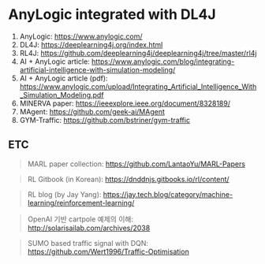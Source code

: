 # AnyLogic integrated with DL4J

1. AnyLogic: https://www.anylogic.com/
1. DL4J: https://deeplearning4j.org/index.html
1. RL4J: https://github.com/deeplearning4j/deeplearning4j/tree/master/rl4j
1. AI + AnyLogic article: https://www.anylogic.com/blog/integrating-artificial-intelligence-with-simulation-modeling/
1. AI + AnyLogic article (pdf): https://www.anylogic.com/upload/Integrating_Artificial_Intelligence_With_Simulation_Modeling.pdf
1. MINERVA paper: https://ieeexplore.ieee.org/document/8328189/
1. MAgent: https://github.com/geek-ai/MAgent
1. GYM-Traffic: https://github.com/bstriner/gym-traffic

## ETC
> MARL paper collection: https://github.com/LantaoYu/MARL-Papers

> RL Gitbook (in Korean): https://dnddnjs.gitbooks.io/rl/content/

> RL blog (by Jay Yang): https://jay.tech.blog/category/machine-learning/reinforcement-learning/

> OpenAI 기반 cartpole 예제의 이해: http://solarisailab.com/archives/2038

> SUMO based traffic signal with DQN: https://github.com/Wert1996/Traffic-Optimisation
